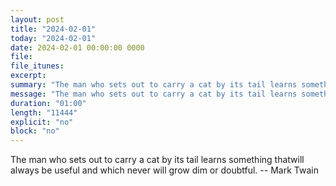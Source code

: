 ```yaml
---
layout: post
title: "2024-02-01"
today: "2024-02-01"
date: 2024-02-01 00:00:00 0000
file:
file_itunes:
excerpt:
summary: "The man who sets out to carry a cat by its tail learns something thatwill always be useful and which never will grow dim or doubtful. -- Mark Twain"
message: "The man who sets out to carry a cat by its tail learns something thatwill always be useful and which never will grow dim or doubtful. -- Mark Twain"
duration: "01:00"
length: "11444"
explicit: "no"
block: "no"
---
```

The man who sets out to carry a cat by its tail learns something thatwill always be useful and which never will grow dim or doubtful. -- Mark Twain

